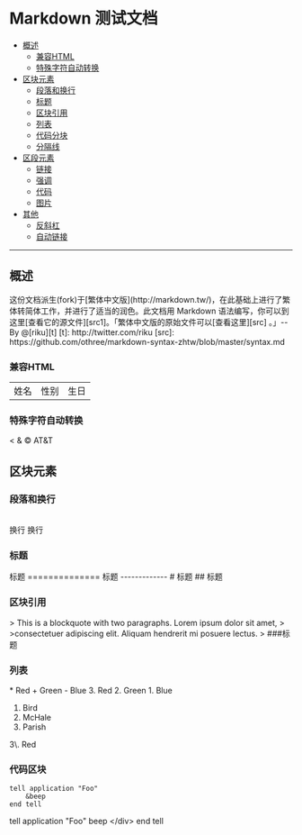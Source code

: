 Markdown 测试文档
=======
* [概述](#overview)
	* [兼容HTML](#HTML)
	* [特殊字符自动转换](#autoescape)
* [区块元素](#block)
	* [段落和换行](#p)
	* [标题](#header)
	* [区块引用](#blockquote)
	* [列表](#list)
	* [代码分块](#precode)
	* [分隔线](#hr)
* [区段元素](#span)
	* [链接](#link)
	* [强调](#em)
	* [代码](#code)
	* [图片](#img)
* [其他](#misc)
	* [反斜杠](#backslash)
	* [自动链接](#autolink)



***
<h2 id = "overview">概述</h2>
这份文档派生(fork)于[繁体中文版](http://markdown.tw/)，在此基础上进行了繁体转简体工作，并进行了适当的润色。此文档用 Markdown 语法编写，你可以到这里[查看它的源文件][src1]。「繁体中文版的原始文件可以[查看这里][src] 。」--By @[riku][t]
[t]: http://twitter.com/riku
[src]: https://github.com/othree/markdown-syntax-zhtw/blob/master/syntax.md
<h3 id = "HTML">兼容HTML</h3>
<table>
   <tr>
      <td>姓名</td>
      <td>性别</td>
      <td>生日</td>
   </tr>
</table>
<h3 id = "autoescape">特殊字符自动转换</h3>
&lt;
&amp;
&copy;
AT&T
<h2 id = "block">区块元素</h2>
<h3 id = "p">段落和换行</h3>
<br />换行  
换行
<h3 id = "header">标题</h3>
标题
==============
标题
-------------
# 标题
## 标题
<h3 id = "blockquote">区块引用</h3>
> This is a blockquote with two paragraphs. Lorem ipsum dolor sit amet,
> >consectetuer adipiscing elit. Aliquam hendrerit mi posuere lectus.
> ###标题
<h3 id = "list">列表</h3>
*   Red
+   Green
-   Blue
3.  Red
2.  Green
1.  Blue
<ol>
<li>Bird</li>
<li>McHale</li>
<li>Parish</li>
</ol>
3\.  Red
<h3 id = "precode">代码区块</h3>
<pre><code>tell application "Foo"
    &amp;beep
end tell
</code></pre>
	tell application "Foo"
		beep 
	&lt;/div&gt;
	end tell
